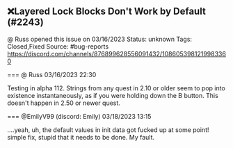 ## ❌Layered Lock Blocks Don't Work by Default (#2243)
@ Russ opened this issue on 03/16/2023
Status: unknown
Tags: Closed,Fixed
Source: #bug-reports https://discord.com/channels/876899628556091432/1086053981219983360


=== @ Russ 03/16/2023 22:30

Testing in alpha 112. Strings from any quest in 2.10 or older seem to pop into existence instantaneously, as if you were holding down the B button. This doesn't happen in 2.50 or newer quest.

=== @EmilyV99 (discord: Emily) 03/18/2023 13:15

....yeah, uh, the default values in init data got fucked up at some point!
simple fix, stupid that it needs to be done. My fault.
